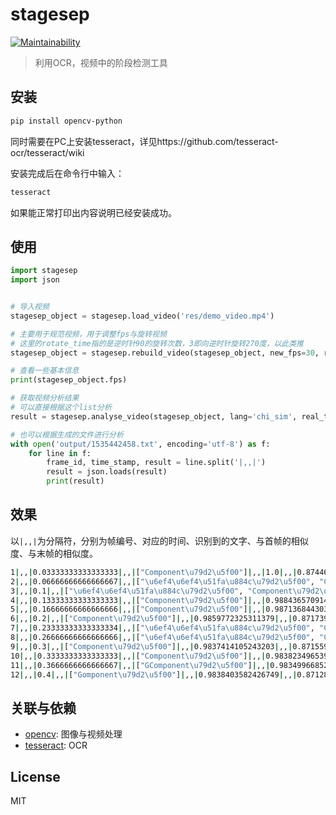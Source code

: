 # stagesep

[![Maintainability](https://api.codeclimate.com/v1/badges/492f06dfdfc447e06470/maintainability)](https://codeclimate.com/github/williamfzc/stagesep/maintainability)

> 利用OCR，视频中的阶段检测工具

## 安装

```bash 
pip install opencv-python
```

同时需要在PC上安装tesseract，详见https://github.com/tesseract-ocr/tesseract/wiki

安装完成后在命令行中输入：

```bash
tesseract
```

如果能正常打印出内容说明已经安装成功。

## 使用

```python
import stagesep
import json


# 导入视频
stagesep_object = stagesep.load_video('res/demo_video.mp4')

# 主要用于规范视频，用于调整fps与旋转视频
# 这里的rotate_time指的是逆时针90的旋转次数，3即向逆时针旋转270度，以此类推
stagesep_object = stagesep.rebuild_video(stagesep_object, new_fps=30, rotate_time=3)

# 查看一些基本信息
print(stagesep_object.fps)

# 获取视频分析结果
# 可以直接根据这个list分析
result = stagesep.analyse_video(stagesep_object, lang='chi_sim', real_time_log=True)

# 也可以根据生成的文件进行分析
with open('output/1535442458.txt', encoding='utf-8') as f:
    for line in f:
        frame_id, time_stamp, result = line.split('|,,|')
        result = json.loads(result)
        print(result)

```

## 效果

以`|,,|`为分隔符，分别为帧编号、对应的时间、识别到的文字、与首帧的相似度、与末帧的相似度。

```bash
1|,,|0.03333333333333333|,,|["Component\u79d2\u5f00"]|,,|1.0|,,|0.8744666747566574
2|,,|0.06666666666666667|,,|["\u6ef4\u6ef4\u51fa\u884c\u79d2\u5f00", "Component\u79d2\u5f00"]|,,|0.9945336759012924|,,|0.8732500535811166
3|,,|0.1|,,|["\u6ef4\u6ef4\u51fa\u884c\u79d2\u5f00", "Component\u79d2\u5f00"]|,,|0.9906519049687903|,,|0.8724468661392125
4|,,|0.13333333333333333|,,|["Component\u79d2\u5f00"]|,,|0.988436570914413|,,|0.8721808443349266
5|,,|0.16666666666666666|,,|["Component\u79d2\u5f00"]|,,|0.9871368443037327|,,|0.8719868653399506
6|,,|0.2|,,|["Component\u79d2\u5f00"]|,,|0.9859772325311379|,,|0.8717396593736755
7|,,|0.23333333333333334|,,|["\u6ef4\u6ef4\u51fa\u884c\u79d2\u5f00", "Component\u79d2\u5f00"]|,,|0.9853347906343617|,,|0.8714577411208654
8|,,|0.26666666666666666|,,|["\u6ef4\u6ef4\u51fa\u884c\u79d2\u5f00", "Component\u79d2\u5f00"]|,,|0.9851302157674813|,,|0.8715705722879807
9|,,|0.3|,,|["Component\u79d2\u5f00"]|,,|0.9837414105243203|,,|0.8715590796786445
10|,,|0.3333333333333333|,,|["Component\u79d2\u5f00"]|,,|0.9838234965397075|,,|0.8716437205735402
11|,,|0.3666666666666667|,,|["GComponent\u79d2\u5f00"]|,,|0.9834996685213664|,,|0.871615143975202
12|,,|0.4|,,|["Gomponent\u79d2\u5f00"]|,,|0.9838403582426749|,,|0.8712865474825727
```

## 关联与依赖

- [opencv](https://opencv-python-tutroals.readthedocs.io/en/latest/py_tutorials/py_tutorials.html): 图像与视频处理
- [tesseract](https://github.com/tesseract-ocr/tesseract/wiki/Downloads): OCR

## License

MIT
